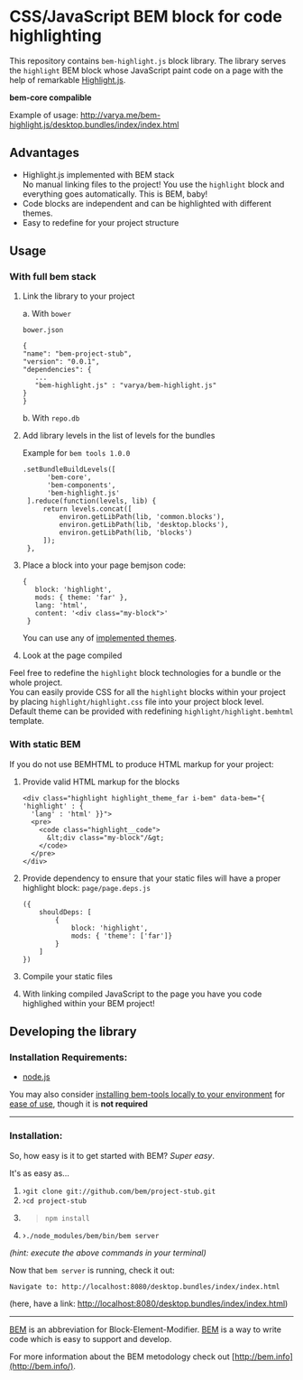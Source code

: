 # CSS/JavaScript BEM block for code highlighting

This repository contains `bem-highlight.js` block library. The library serves
the `highlight` BEM block whose JavaScript paint code on a page with the help of
remarkable [Highlight.js](http://highlightjs.org/).

**bem-core compalible**

Example of usage:
http://varya.me/bem-highlight.js/desktop.bundles/index/index.html

## Advantages
- Highlight.js implemented with BEM stack<br/>
  No manual linking files to the project! You use the `highlight` block and
  everything goes automatically. This is BEM, baby!
- Code blocks are independent and can be highlighted with different themes.
- Easy to redefine for your project structure

## Usage
### With full bem stack

 1. Link the library to your project
    
    a. With `bower`
    
       `bower.json`
    
       ```
    {
      "name": "bem-project-stub",
      "version": "0.0.1",
      "dependencies": {
          ...
          "bem-highlight.js" : "varya/bem-highlight.js"
      }
    }
	   ```
    b. With `repo.db`
 2. Add library levels in the list of levels for the bundles
    
    Example for `bem tools 1.0.0`
    
    ```
    .setBundleBuildLevels([
          'bem-core',
          'bem-components',
          'bem-highlight.js'
     ].reduce(function(levels, lib) {
         return levels.concat([
             environ.getLibPath(lib, 'common.blocks'),
             environ.getLibPath(lib, 'desktop.blocks'),
             environ.getLibPath(lib, 'blocks')
         ]);
     },
     ```
 3. Place a block into your page bemjson code:
   
    ```
    {
       block: 'highlight',
       mods: { theme: 'far' },
       lang: 'html',
       content: '<div class="my-block">'
     }
     ```
     You can use any of [implemented themes](https://github.com/varya/bem-highlight.js/tree/master/blocks/highlight/_theme).
 4. Look at the page compiled

Feel free to redefine the `highlight` block technologies for a bundle or the whole project.<br/>
You can easily provide CSS for all the `highlight` blocks within your project by placing `highlight/highlight.css` file into your project block level.<br/>
Default theme can be provided with redefining `highlight/highlight.bemhtml` template.
       
### With static BEM

If you do not use BEMHTML to produce HTML markup for your project:

 1. Provide valid HTML markup for the blocks
 
    ```
    <div class="highlight highlight_theme_far i-bem" data-bem="{ 'highlight' : {
      'lang' : 'html' }}">
      <pre>
        <code class="highlight__code">
          &lt;div class="my-block"/&gt;
        </code>
      </pre>
    </div>
    ```
 2. Provide dependency to ensure that your static files will have a proper highlight block:
    `page/page.deps.js`
     
    ```
    ({
        shouldDeps: [
            {
                block: 'highlight',
                mods: { 'theme': ['far']}
            }
        ]
    })
    ```
 3. Compile your static files
 4. With linking compiled JavaScript to the page you have you code highlighed within
your BEM project!

## Developing the library

### Installation Requirements:

- [node.js](http://nodejs.org/)

You may also consider [installing bem-tools locally to your environment](http://bem.info/tools/bem/installation/) for [ease of use](#an-easier-more-beautiful-way), though it is **not required**

---

### Installation:

So, how easy is it to get started with BEM?  *Super easy*.

It's as easy as...
    
1. ›`git clone git://github.com/bem/project-stub.git`
2. ›`cd project-stub`
3. >`npm install`
4. ›`./node_modules/bem/bin/bem server`

*(hint: execute the above commands in your terminal)*

Now that `bem server` is running, check it out:

````
Navigate to: http://localhost:8080/desktop.bundles/index/index.html
````

(here, have a link: [http://localhost:8080/desktop.bundles/index/index.html](http://localhost:8080/desktop.bundles/index/index.html))

---

[BEM](http://bem.info) is an abbreviation for Block-Element-Modifier.  [BEM](http://bem.info) is a way to write code which is easy to support and develop.

For more information about the BEM metodology check out [http://bem.info](http://bem.info/).
